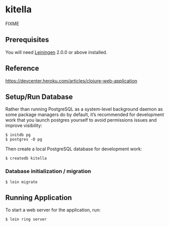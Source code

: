 # kitella

FIXME

## Prerequisites

You will need [Leiningen][] 2.0.0 or above installed.

[leiningen]: https://github.com/technomancy/leiningen

## Reference

https://devcenter.heroku.com/articles/clojure-web-application

## Setup/Run Database

Rather than running PostgreSQL as a system-level background
daemon as some package managers do by default, it’s recommended
for development work that you launch postgres yourself to avoid
permissions issues and improve visibility:

    $ initdb pg
    $ postgres -D pg

Then create a local PostgreSQL database for development work:

    $ createdb kitella

### Database initialization / migration

    $ lein migrate

## Running Application

To start a web server for the application, run:

    $ lein ring server